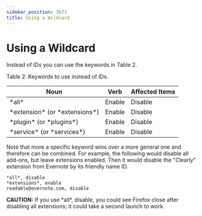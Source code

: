 ```yaml
---
sidebar_position: 3673
title: Using a Wildcard
---
```


# Using a Wildcard

Instead of IDs you can use the keywords in Table 2.

Table 2: Keywords to use instead of IDs.

| Noun | Verb | Affected Items |
| --- | --- | --- |
| \*all\* | Enable | Disable | All Add-ons |
| \*extension\* (or \*extensions\*) | Enable | Disable | All Extensions |
| \*plugin\* (or \*plugins\*) | Enable | Disable | All Plugins |
| \*service\* (or \*services\*) | Enable | Disable | All Services |

Note that more a specific keyword wins over a more general one and therefore can be combined. For example, the following would disable all add-ons, but leave extensions enabled. Then it would disable the "Clearly" extension from Evernote by its friendly name ID.

```
*all*, disable  
*extensions*, enable  
readable@evernote.com, disable
```
**CAUTION:**  If you use \*all\*, disable, you could see Firefox close after disabling all extensions; it could take a second launch to work.